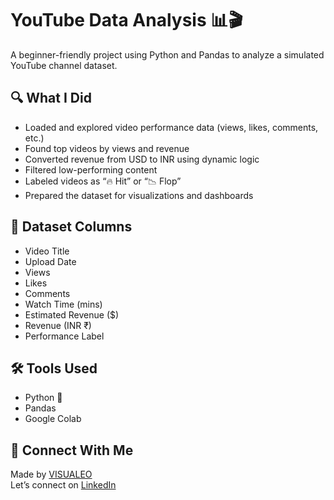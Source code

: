 # YouTube Data Analysis 📊🎬

A beginner-friendly project using Python and Pandas to analyze a simulated YouTube channel dataset.

## 🔍 What I Did

- Loaded and explored video performance data (views, likes, comments, etc.)
- Found top videos by views and revenue
- Converted revenue from USD to INR using dynamic logic
- Filtered low-performing content
- Labeled videos as “🔥 Hit” or “📉 Flop”
- Prepared the dataset for visualizations and dashboards

## 📁 Dataset Columns

- Video Title
- Upload Date
- Views
- Likes
- Comments
- Watch Time (mins)
- Estimated Revenue ($)
- Revenue (INR ₹)
- Performance Label

## 🛠 Tools Used

- Python 🐍
- Pandas
- Google Colab

## 🤝 Connect With Me

Made by [VISUALEO](https://github.com/Visualeo)  
Let’s connect on [LinkedIn](www.linkedin.com/in/sangeethshaji2029)
